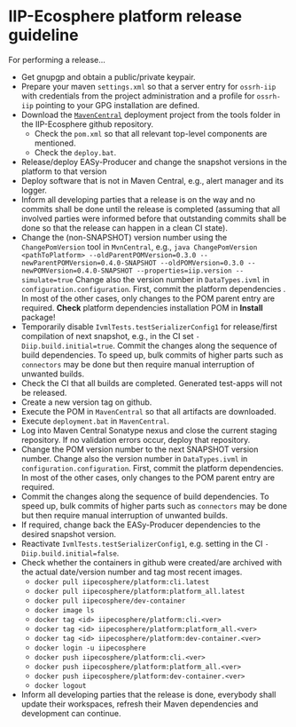 # IIP-Ecosphere platform release guideline

For performing a release...
* Get gnupgp and obtain a public/private keypair.
* Prepare your maven `settings.xml` so that a server entry for `ossrh-iip` with credentials from the project administration and a profile for `ossrh-iip` pointing to your GPG installation are defined.
* Download the [`MavenCentral`](../tools/MvnCentral) deployment project from the tools folder in the IIP-Ecosphere github repository.
    * Check the `pom.xml` so that all relevant top-level components are mentioned.
    * Check the `deploy.bat`.
* Release/deploy EASy-Producer and change the snapshot versions in the platform to that version
* Deploy software that is not in Maven Central, e.g., alert manager and its logger.
* Inform all developing parties that a release is on the way and no commits shall be done until the release is completed (assuming that all involved parties were informed before that outstanding commits shall be done so that the release can happen in a clean CI state).
* Change the (non-SNAPSHOT) version number using the `ChangePomVersion` tool in `MvnCentral`, e.g., `java ChangePomVersion <pathToPlatform> --oldParentPOMVersion=0.3.0 --newParentPOMVersion=0.4.0-SNAPSHOT --oldPOMVersion=0.3.0 --newPOMVersion=0.4.0-SNAPSHOT --properties=iip.version --simulate=true` Change also the version number in `DataTypes.ivml` in `configuration.configuration`. First, commit the platform dependencies . In most of the other cases, only changes to the POM parent entry are required. **Check** platform dependencies installation POM in **Install** package! 
* Temporarily disable `IvmlTests.testSerializerConfig1` for release/first compilation of next snapshot, e.g., in the CI set `-Diip.build.initial=true`. Commit the changes along the sequence of build dependencies. To speed up, bulk commits of higher parts such as `connectors` may be done but then require manual interruption of unwanted builds.
* Check the CI that all builds are completed. Generated test-apps will not be released.
* Create a new version tag on github.
* Execute the POM in `MavenCentral` so that all artifacts are downloaded.
* Execute `deployment.bat` in `MavenCentral`.
* Log into Maven Central Sonatype nexus and close the current staging repository. If no validation errors occur, deploy that repository.
* Change the POM version number to the next SNAPSHOT version number. Change also the version number in `DataTypes.ivml` in `configuration.configuration`. First, commit the platform dependencies. In most of the other cases, only changes to the POM parent entry are required. 
* Commit the changes along the sequence of build dependencies. To speed up, bulk commits of higher parts such as `connectors` may be done but then require manual interruption of unwanted builds.
* If required, change back the EASy-Producer dependencies to the desired snapshot version.
* Reactivate `IvmlTests.testSerializerConfig1`, e.g. setting in the CI `-Diip.build.initial=false`.
* Check whether the containers in github were created/are archived with the actual date/version number and tag most recent images.
    * `docker pull iipecosphere/platform:cli.latest`
    * `docker pull iipecosphere/platform:platform_all.latest`
    * `docker pull iipecosphere/dev-container`
    * `docker image ls`
    * `docker tag <id> iipecosphere/platform:cli.<ver>`
    * `docker tag <id> iipecosphere/platform:platform_all.<ver>`
    * `docker tag <id> iipecosphere/platform:dev-container.<ver>`
    * `docker login -u iipecosphere`
    * `docker push iipecosphere/platform:cli.<ver>`
    * `docker push iipecosphere/platform:platform_all.<ver>`
    * `docker push iipecosphere/platform:dev-container.<ver>`
    * `docker logout`
* Inform all developing parties that the release is done, everybody shall update their workspaces, refresh their Maven dependencies and development can continue.
